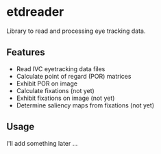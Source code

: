 # etdreader
Library to read and processing eye tracking data.

## Features
* Read IVC eyetracking data files
* Calculate point of regard (POR) matrices
* Exhibit POR on image
* Calculate fixations (not yet)
* Exhibit fixations on image (not yet)
* Determine saliency maps from fixations (not yet)

## Usage
I'll add something later ...
